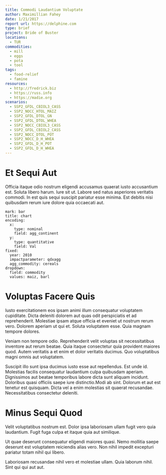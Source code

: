 ```yaml
---
title: Commodi Laudantium Voluptate
author: Maximillian Fahey
date: 1/21/2017
report url: https://delphine.com
type: brief
project: Bride of Buster
locations:
  - TUR
commodities:
  - mill
  - eggs
  - pota
  - tool
tags:
  - food-relief
  - famine
resources:
  - http://fredrick.biz
  - https://russ.info
  - https://madie.org
scenarios:
  - SSP2_GFDL_CBIOL3_CASS
  - SSP2_NOCC_HTOL_MAIZ
  - SSP2_GFDL_DTOL_GN
  - SSP2_GFDL_DTOL_WHEA
  - SSP2_NOCC_CBIOL3_CASS
  - SSP2_GFDL_CBIOL2_CASS
  - SSP2_NOCC_DTOL_POT
  - SSP2_NOCC_D_H_WHEA
  - SSP2_GFDL_D_H_POT
  - SSP2_GFDL_D_H_WHEA
---
```

# Et Sequi Aut
Officia itaque odio nostrum eligendi accusamus quaerat iusto accusantium est. Soluta libero harum. Iure sit ut. Labore sed natus asperiores veritatis commodi. In est quis sequi suscipit pariatur esse minima. Est debitis nisi quibusdam rerum iure dolore quia occaecati aut.

```vis
mark: bar
title: chart
encoding:
  x:
    type: nominal
    field: agg_continent
  y:
    type: quantitative
    field: Val
fixed:
  year: 2010
  impactparameter: qdxagg
  agg_commodity: cereals
dropdown:
  field: commodity
  values: maiz, barl
```

# Voluptas Facere Quis
Iusto exercitationem eos ipsam animi illum consequatur voluptatem cupiditate. Dicta deleniti dolorem aut quas odit perspiciatis et ad reprehenderit. Molestiae ipsam atque officia et eveniet ut nostrum rerum vero. Dolorem aperiam ut qui et. Soluta voluptatem esse. Quia magnam tempore dolores.
 Veniam non tempore odio. Reprehenderit velit voluptas sit necessitatibus inventore aut rerum beatae. Quia itaque consectetur quia provident maiores quod. Autem veritatis a et enim et dolor veritatis ducimus. Quo voluptatibus magni omnis aut voluptatem.
 Suscipit illo sunt ipsa ducimus iusto esse aut repellendus. Est unde id. Molestias facilis consequatur laudantium culpa quibusdam aperiam. Dignissimos aut beatae temporibus labore dicta sunt aliquam incidunt. Doloribus quasi officiis saepe iure distinctio.Modi ab sint. Dolorum et aut est tenetur est quisquam. Dicta vel a enim molestias sit quaerat recusandae. Necessitatibus consectetur deleniti.

# Minus Sequi Quod
Velit voluptatibus nostrum est. Dolor ipsa laboriosam ullam fugit vero quia laudantium. Fugit fuga culpa et itaque quia aut similique.
 Ut quae deserunt consequatur eligendi maiores quasi. Nemo mollitia saepe deserunt est voluptatem reiciendis alias vero. Non nihil impedit excepturi pariatur totam nihil qui libero.
 Laboriosam recusandae nihil vero et molestiae ullam. Quia laborum nihil. Sint qui qui aut aut.

